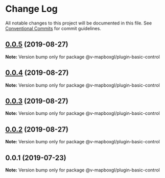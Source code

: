 # Change Log

All notable changes to this project will be documented in this file.
See [Conventional Commits](https://conventionalcommits.org) for commit guidelines.

## [0.0.5](https://github.com/reno-xjb/v-mapboxgl/compare/@v-mapboxgl/plugin-basic-control@0.0.4...@v-mapboxgl/plugin-basic-control@0.0.5) (2019-08-27)

**Note:** Version bump only for package @v-mapboxgl/plugin-basic-control





## [0.0.4](https://github.com/reno-xjb/v-mapboxgl/compare/@v-mapboxgl/plugin-basic-control@0.0.3...@v-mapboxgl/plugin-basic-control@0.0.4) (2019-08-27)

**Note:** Version bump only for package @v-mapboxgl/plugin-basic-control





## [0.0.3](https://github.com/reno-xjb/v-mapboxgl/compare/@v-mapboxgl/plugin-basic-control@0.0.2...@v-mapboxgl/plugin-basic-control@0.0.3) (2019-08-27)

**Note:** Version bump only for package @v-mapboxgl/plugin-basic-control





## [0.0.2](https://github.com/reno-xjb/v-mapboxgl/compare/@v-mapboxgl/plugin-basic-control@0.0.1...@v-mapboxgl/plugin-basic-control@0.0.2) (2019-08-27)

**Note:** Version bump only for package @v-mapboxgl/plugin-basic-control





## 0.0.1 (2019-07-23)

**Note:** Version bump only for package @v-mapboxgl/plugin-basic-control
